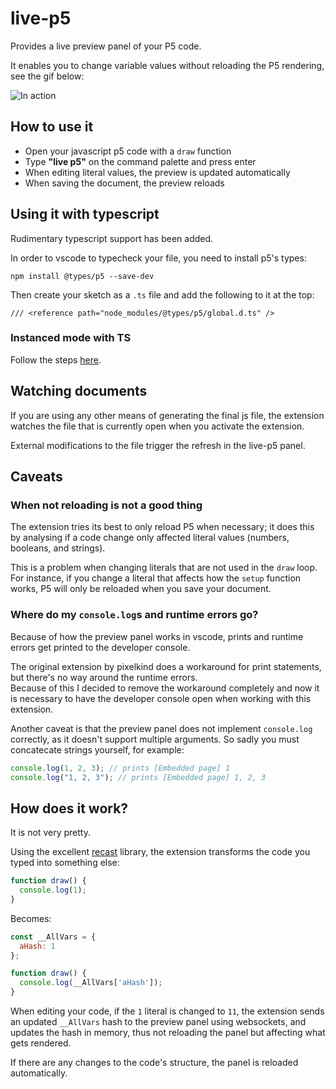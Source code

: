 # live-p5

Provides a live preview panel of your P5 code.

It enables you to change variable values without reloading the P5 rendering, see the gif below:

![In action](https://github.com/filipesabella/vscode-live-p5/raw/HEAD/image.gif)

## How to use it

* Open your javascript p5 code with a `draw` function
* Type **"live p5"** on the command palette and press enter
* When editing literal values, the preview is updated automatically
* When saving the document, the preview reloads

## Using it with typescript

Rudimentary typescript support has been added.

In order to vscode to typecheck your file, you need to install p5's types:

```
npm install @types/p5 --save-dev
```

Then create your sketch as a `.ts` file and add the following to it at the top:

```
/// <reference path="node_modules/@types/p5/global.d.ts" />
```

### Instanced mode with TS

Follow the steps [here](https://github.com/filipesabella/vscode-live-p5/issues/8).

## Watching documents

If you are using any other means of generating the final js file, the extension
watches the file that is currently open when you activate the extension.

External modifications to the file trigger the refresh in the live-p5 panel.

## Caveats

### When **not** reloading is not a good thing

The extension tries its best to only reload P5 when necessary; it does this by analysing if a code change only affected literal values (numbers, booleans, and strings).

This is a problem when changing literals that are not used in the `draw` loop. For instance, if you change a literal that affects how the `setup` function works, P5 will only be reloaded when you save your document.

### Where do my `console.log`s and runtime errors go?

Because of how the preview panel works in vscode, prints and runtime errors get printed to the developer console.  

The original extension by pixelkind does a workaround for print statements, but there's no way around the runtime errors.  
Because of this I decided to remove the workaround completely and now it is necessary to have the developer console open when working with this extension.

Another caveat is that the preview panel does not implement `console.log` correctly, as it doesn't support multiple arguments. So sadly you must concatecate strings yourself, for example:

```javascript
console.log(1, 2, 3); // prints [Embedded page] 1
console.log("1, 2, 3"); // prints [Embedded page] 1, 2, 3
```

## How does it work?

It is not very pretty.

Using the excellent [recast](https://github.com/benjamn/recast) library, the extension transforms the code you typed into something else:

```javascript
function draw() {
  console.log(1);
}
```

Becomes:

```javascript
const __AllVars = {
  aHash: 1
};

function draw() {
  console.log(__AllVars['aHash']);
}
```

When editing your code, if the `1` literal is changed to `11`, the extension sends an updated `__AllVars` hash to the preview panel using websockets, and updates the hash in memory, thus not reloading the panel but affecting what gets rendered.

If there are any changes to the code's structure, the panel is reloaded automatically.

